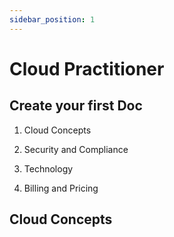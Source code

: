 ```yaml
---
sidebar_position: 1
---
```


# Cloud Practitioner

## Create your first Doc

1. Cloud Concepts

2. Security and Compliance

3. Technology

4. Billing and Pricing

## Cloud Concepts



